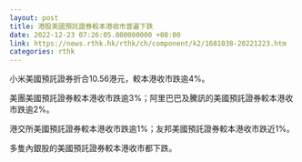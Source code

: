 ```yaml
---
layout: post
title: 港股美國預託證券較本港收市普遍下跌
date: 2022-12-23 07:26:05.000000000 +08:00
link: https://news.rthk.hk/rthk/ch/component/k2/1681038-20221223.htm
categories: rthk
---
```


小米美國預託證券折合10.56港元，較本港收市跌逾4%。

美團美國預託證券較本港收市跌逾3%；阿里巴巴及騰訊的美國預託證券較本港收市跌逾2%。

港交所美國預託證券較本港收市跌逾1%；友邦美國預託證券較本港收市跌近1%。

多隻內銀股的美國預託證券較本港收市都下跌。

